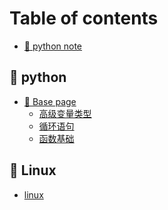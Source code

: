 # Table of contents

* [🥨 python note](README.md)

## 🥭 python

* [🍑 Base page](<README (2).md>)
  * [高级变量类型](python/zong-shu/gao-ji-bian-liang-lei-xing.md)
  * [循环语句](python/zong-shu/master.md)
  * [函数基础](python/zong-shu/han-shu-ji-chu.md)

## 🍐 Linux

* [linux](<README (1).md>)
